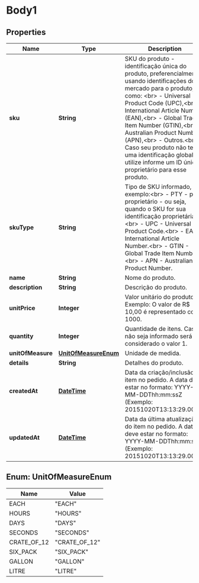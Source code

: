 
# Body1

## Properties
Name | Type | Description | Notes
------------ | ------------- | ------------- | -------------
**sku** | **String** | SKU do produto - identificação única do produto, preferencialmente usando identificações do mercado para o produto, como: &lt;br&gt; - Universal Product Code (UPC),&lt;br&gt; - International Article Number (EAN),&lt;br&gt; - Global Trade Item Number (GTIN),&lt;br&gt; - Australian Product Number (APN),&lt;br&gt; - Outros.&lt;br&gt; Caso seu produto não tenha uma identificação global, utilize informe um ID único proprietário para esse produto. | 
**skuType** | **String** | Tipo de SKU informado, por exemplo:&lt;br&gt; - PTY - para proprietário - ou seja, quando o SKU for sua identificação proprietária.&lt;br&gt; - UPC - Universal Product Code.&lt;br&gt; - EAN - International Article Number.&lt;br&gt; - GTIN - Global Trade Item Number.&lt;br&gt; - APN - Australian Product Number. | 
**name** | **String** | Nome do produto. |  [optional]
**description** | **String** | Descrição do produto. |  [optional]
**unitPrice** | **Integer** | Valor unitário do produto. Exemplo: O valor de R$ 10,00 é representado como 1000. | 
**quantity** | **Integer** | Quantidade de itens. Caso não seja informado será considerado o valor 1. |  [optional]
**unitOfMeasure** | [**UnitOfMeasureEnum**](#UnitOfMeasureEnum) | Unidade de medida. | 
**details** | **String** | Detalhes do produto. |  [optional]
**createdAt** | [**DateTime**](DateTime.md) | Data da criação/inclusão do item no pedido. A data deve estar no formato: YYYY-MM-DDThh:mm:ssZ (Exemplo: 20151020T13:13:29.000Z) | 
**updatedAt** | [**DateTime**](DateTime.md) | Data da última atualização do item no pedido. A data deve estar no formato: YYYY-MM-DDThh:mm:ssZ (Exemplo: 20151020T13:13:29.000Z) | 


<a name="UnitOfMeasureEnum"></a>
## Enum: UnitOfMeasureEnum
Name | Value
---- | -----
EACH | &quot;EACH&quot;
HOURS | &quot;HOURS&quot;
DAYS | &quot;DAYS&quot;
SECONDS | &quot;SECONDS&quot;
CRATE_OF_12 | &quot;CRATE_OF_12&quot;
SIX_PACK | &quot;SIX_PACK&quot;
GALLON | &quot;GALLON&quot;
LITRE | &quot;LITRE&quot;



